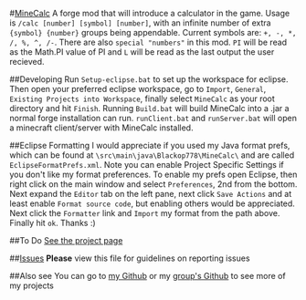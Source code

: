 #[MineCalc](http://www.curseforge.com/projects/238890/)
A forge mod that will introduce a calculator in the game. Usage is `/calc [number] [symbol] [number]`, with an infinite number of extra `{symbol} {number}` groups being appendable. Current symbols are: `+, -, *, /, %, ^, /-`. There are also `special "numbers"` in this mod. `PI` will be read as the Math.PI value of PI and `L` will be read as the last output the user recieved.

##Developing
Run `Setup-eclipse.bat` to set up the workspace for eclipse. Then open your preferred eclipse workspace, go to `Import`, `General`, `Existing Projects into Workspace`, finally select `MineCalc` as your root directory and hit `Finish`. Running `Build.bat` will build MineCalc into a .jar a normal forge installation can run. `runClient.bat` and `runServer.bat` will open a minecraft client/server with MineCalc installed.

##Eclipse Formatting
I would appreciate if you used my Java format prefs, which can be found at `\src\main\java\Blackop778\MineCalc\` and are called `EclipseFormatPrefs.xml`. Note you can enable Project Specific Settings if you don't like my format preferences. To enable my prefs open Eclipse, then right click on the main window and select `Preferences`, 2nd from the bottom. Next expand the `Editor` tab on the left pane, next click `Save Actions` and at least enable `Format source code`, but enabling others would be appreciated. Next click the `Formatter` link and `Import` my format from the path above. Finally hit `ok`. Thanks :)

##To Do
[See the project page](https://github.com/Blackop778/MineCalc/projects/1)

##[Issues](https://github.com/Blackop778/MineCalc/blob/master/ISSUES.md)
**Please** view this file for guidelines on reporting issues

##Also see
You can go to [my Github](https://github.com/Blackop778) or my [group's Github](https://github.com/TeaNCode) to see more of my projects
